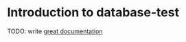 # Introduction to database-test

TODO: write [great documentation](http://jacobian.org/writing/what-to-write/)
